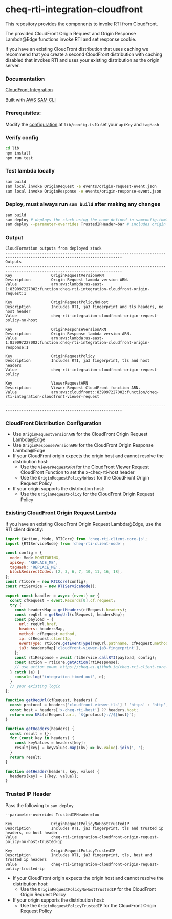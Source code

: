 # cheq-rti-integration-cloudfront

This repository provides the components to invoke RTI from CloudFront. 

The provided CloudFront Origin Request and Origin Response Lambda@Edge functions invoke RTI and set response cookie. 

If you have an existing CloudFront distribution that uses caching we recommend that you create a second CloudFront distribution with caching disabled that invokes RTI and uses your existing distribution as the origin server.

### Documentation

[CloudFront Integration](https://cheq-ai.github.io/cheq-rti-integration-cloudfront)

Built
with [AWS SAM CLI](https://docs.aws.amazon.com/serverless-application-model/latest/developerguide/using-sam-cli.html)

### Prerequisites:

Modify the [configuration](https://cheq-ai.github.io/cheq-rti-integration-cloudfront/interfaces/CloudfrontConfig.html)
at `lib/config.ts` to set your `apiKey` and `tagHash`

### Verify config

```bash
cd lib
npm install
npm run test
```

### Test lambda locally

```bash
sam build
sam local invoke OriginRequest -e events/origin-request-event.json
sam local invoke OriginResponse -e events/origin-response-event.json
```

### Deploy, must always run `sam build` after making any changes

```bash
sam build
sam deploy # deploys the stack using the name defined in samconfig.toml
sam deploy --parameter-overrides TrustedIPHeader=bar # includes origin request policies with trusted ip header
```

### Output

```
CloudFormation outputs from deployed stack
-------------------------------------------------------------------------------------------------------------------------
Outputs
-------------------------------------------------------------------------------------------------------------------------
Key                 OriginRequestVersionARN
Description         Origin Request lambda version ARN.
Value               arn:aws:lambda:us-east-1:839097227002:function:cheq-rti-integration-cloudfront-origin-request:1

Key                 OriginRequestPolicyNoHost
Description         Includes RTI, ja3 fingerprint and tls headers, no host header
Value               cheq-rti-integration-cloudfront-origin-request-policy-no-host

Key                 OriginResponseVersionARN
Description         Origin Response lambda version ARN.
Value               arn:aws:lambda:us-east-1:839097227002:function:cheq-rti-integration-cloudfront-origin-response:1

Key                 OriginRequestPolicy
Description         Includes RTI, ja3 fingerprint, tls and host headers
Value               cheq-rti-integration-cloudfront-origin-request-policy

Key                 ViewerRequestARN
Description         Viewer Request CloudFront function ARN.
Value               arn:aws:cloudfront::839097227002:function/cheq-rti-integration-cloudfront-viewer-request

-------------------------------------------------------------------------------------------------------------------------
```

### CloudFront Distribution Configuration
- Use `OriginRequestVersionARN` for the CloudFront Origin Request Lambda@Edge
- Use `OriginResponseVersionARN` for the CloudFront Origin Response Lambda@Edge
- If your CloudFront origin expects the origin host and cannot resolve the distribution host:
  - Use the `ViewerRequestARN` for the CloudFront Viewer Request CloudFront Function to set the x-cheq-rti-host header 
  - Use the `OriginRequestPolicyNoHost` for the CloudFront Origin Request Policy 
- If your origin supports the distribution host:
  - Use the `OriginRequestPolicy` for the CloudFront Origin Request Policy

### Existing CloudFront Origin Request Lambda
If you have an existing CloudFront Origin Request Lambda@Edge, use the RTI client directly:
```javascript
import {Action, Mode, RTICore} from 'cheq-rti-client-core-js';
import {RTIServiceNode} from 'cheq-rti-client-node';

const config = {
  mode: Mode.MONITORING,
  apiKey: 'REPLACE_ME',
  tagHash: 'REPLACE_ME',
  blockRedirectCodes: [2, 3, 6, 7, 10, 11, 16, 18],
};
const rtiCore = new RTICore(config);
const rtiService = new RTIServiceNode();

export const handler = async (event) => {
  const cfRequest = event.Records[0].cf.request;
  try {
    const headersMap = getHeaders(cfRequest.headers);
    const reqUrl = getReqUrl(cfRequest, headersMap);
    const payload = {
      url: reqUrl.href,
      headers: headersMap,
      method: cfRequest.method,
      ip: cfRequest.clientIp,
      eventType: rtiCore.getEventType(reqUrl.pathname, cfRequest.method),
      ja3: headersMap['cloudfront-viewer-ja3-fingerprint'],
    };
    const rtiResponse = await rtiService.callRTI(payload, config);
    const action = rtiCore.getAction(rtiResponse);
    // use action enum: https://cheq-ai.github.io/cheq-rti-client-core-js/enums/Action.html
  } catch (e) {
    console.log('integration timed out', e);
  }
  // your existing logic
};

function getReqUrl(cfRequest, headers) {
  const protocol = headers['cloudfront-viewer-tls'] ? 'https' : 'http';
  const host = headers['x-cheq-rti-host'] ?? headers.host;
  return new URL(cfRequest.uri, `${protocol}://${host}`);
}

function getHeaders(headers) {
  const result = {};
  for (const key in headers) {
    const keyValues = headers[key];
    result[key] = keyValues.map((kv) => kv.value).join(', ');
  }
  return result;
}

function setHeader(headers, key, value) {
  headers[key] = [{key, value}];
}
```

### Trusted IP Header
Pass the following to `sam deploy`

`--parameter-overrides TrustedIPHeader=foo`

```
Key                 OriginRequestPolicyNoHostTrustedIP
Description         Includes RTI, ja3 fingerprint, tls and trusted ip headers, no host header
Value               cheq-rti-integration-cloudfront-origin-request-policy-no-host-trusted-ip

Key                 OriginRequestPolicyTrustedIP
Description         Includes RTI, ja3 fingerprint, tls, host and trusted ip headers
Value               cheq-rti-integration-cloudfront-origin-request-policy-trusted-ip
```
- If your CloudFront origin expects the origin host and cannot resolve the distribution host:
  - Use the `OriginRequestPolicyNoHostTrustedIP` for the CloudFront Origin Request Policy
- If your origin supports the distribution host:
  - Use the `OriginRequestPolicyTrustedIP` for the CloudFront Origin Request Policy